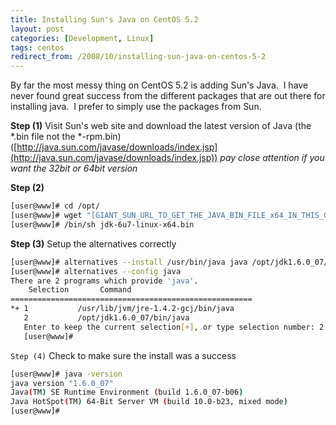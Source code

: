 ```yaml
---
title: Installing Sun's Java on CentOS 5.2
layout: post
categories: [Development, Linux]
tags: centos
redirect_from: /2008/10/installing-sun-java-on-centos-5-2
---
```


By far the most messy thing on CentOS 5.2 is adding Sun's Java.  I have never found great success from the different packages that are out there for installing java.  I prefer to simply use the packages from Sun.

<strong>Step (1)</strong>
Visit Sun's web site and download the latest version of Java &#40;the &#42;&#46;bin file not the  &#42;&#45;rpm&#46;bin&#41;
([http://java.sun.com/javase/downloads/index.jsp](http://java.sun.com/javase/downloads/index.jsp))
<em>pay close attention if you want the 32bit or 64bit version</em>



**Step (2)**
```bash
[user@www]# cd /opt/
[user@www]# wget "[GIANT_SUN_URL_TO_GET_THE_JAVA_BIN_FILE_x64_IN_THIS_CASE]"
[user@www]# /bin/sh jdk-6u7-linux-x64.bin
```

**Step (3)** Setup the alternatives correctly

```bash
[user@www]# alternatives --install /usr/bin/java java /opt/jdk1.6.0_07/bin/java 2
[user@www]# alternatives --config java
There are 2 programs which provide 'java'.
    Selection       Command
======================================================
*+ 1           /usr/lib/jvm/jre-1.4.2-gcj/bin/java
   2           /opt/jdk1.6.0_07/bin/java
   Enter to keep the current selection[+], or type selection number: 2
   [user@www]#
```

`Step (4)` Check to make sure the install was a success

```bash
[user@www]# java -version
java version "1.6.0_07"
Java(TM) SE Runtime Environment (build 1.6.0_07-b06)
Java HotSpot(TM) 64-Bit Server VM (build 10.0-b23, mixed mode)
[user@www]#
```